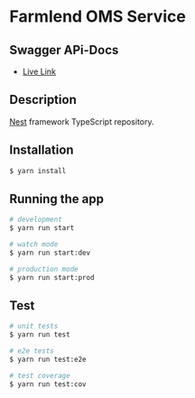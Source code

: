 # Farmlend OMS Service

## Swagger APi-Docs

- [Live Link](http://ec2-54-93-103-83.eu-central-1.compute.amazonaws.com/api-docs)

## Description

[Nest](https://github.com/nestjs/nest) framework TypeScript repository.

## Installation

```bash
$ yarn install
```

## Running the app

```bash
# development
$ yarn run start

# watch mode
$ yarn run start:dev

# production mode
$ yarn run start:prod
```

## Test

```bash
# unit tests
$ yarn run test

# e2e tests
$ yarn run test:e2e

# test coverage
$ yarn run test:cov
```
